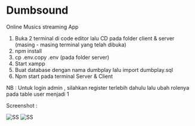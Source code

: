 # Dumbsound
Online Musics streaming App

1. Buka 2 terminal di code editor lalu CD pada folder client & server (masing - masing terminal yang telah dibuka)
2. npm install
3. cp .env.copy .env (pada folder server)
4. Start xampp
5. Buat database dengan nama dumbplay lalu import dumbplay.sql
6. Npm start pada terminal Server & Client

NB : Untuk login admin , silahkan register terlebih dahulu lalu ubah rolenya pada table user menjadi 1

Screenshot : 

![SS](https://i.ibb.co/YkGxvR8/Home-Guest.png)
![SS](https://i.ibb.co/GRr42dD/Home-Logged-In.png)
